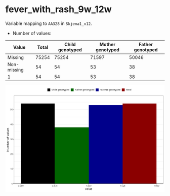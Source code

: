 # fever_with_rash_9w_12w
Variable mapping to `AA328` in `Skjema1_v12`.
- Number of values:

| Value | Total | Child genotyped | Mother genotyped | Father genotyped |
| ----- | ----- | --------------- | ---------------- | ---------------- |
| Missing | 75254 | 75254 | 71597 | 50046 |
| Non-missing | 54 | 54 | 53 | 38 |
| 1 | 54 | 54 | 53 | 38 |



![](fever_with_rash_9w_12w_n.png)



